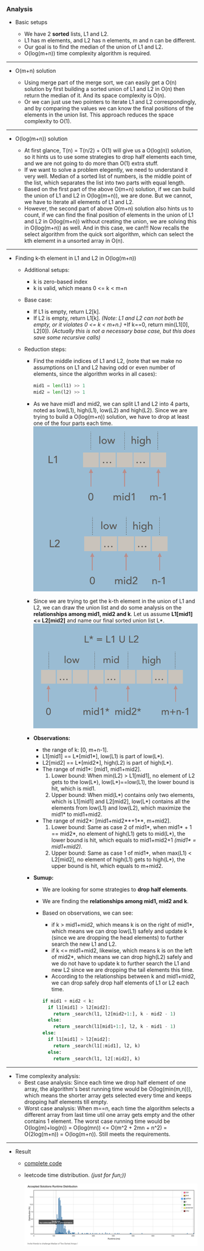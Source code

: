 ### Analysis

* Basic setups

  + We have 2 **sorted** lists, L1 and L2.
  + L1 has m elements, and L2 has n elements, m and n can be different. 
  + Our goal is to find the median of the union of L1 and L2.
  + O(log(m+n)) time complexity algorithm is required.

---
  
* O(m+n) solution

  + Using merge part of the merge sort, we can easily get a O(n) solution by first building a sorted union of L1 and L2 in O(n) then return the median of it. And its space complexity is O(n).
  + Or we can just use two pointers to iterate L1 and L2 correspondingly, and by comparing the values we can know the final positions of the elements in the union list. This approach reduces the space complexity to O(1).
  
---

* O(log(m+n)) solution

  - At first glance, T(n) = T(n/2) + O(1) will give us a O(log(n)) solution, so it hints us to use some strategies to drop half elements each time, and we are not going to do more than O(1) extra stuff.
  - If we want to solve a problem elegently, we need to understand it very well. Median of a sorted list of numbers, is the middle point of the list, which separates the list into two parts with equal length. 
  - Based on the first part of the above O(m+n) solution, if we can build the union of L1 and L2 in O(log(m+n)), we are done. But we cannot, we have to iterate all elements of L1 and L2. 
  - However, the second part of above O(m+n) solution also hints us to count, if we can find the final position of elements in the union of L1 and L2 in O(log(m+n)) without creating the union, we are solving this in O(log(m+n)) as well. And in this case, we can!!! Now recalls the select algorithm from the quick sort algorithm, which can select the kth elememt in a unsorted array in O(n).

---

* Finding k-th element in L1 and L2 in O(log(m+n))

  - Additional setups:
    + k is zero-based index
    + k is valid, which means 0 <= k < m+n
  
  - Base case:
    + If L1 is empty, return L2[k].
    + If L2 is empty, return L1[k]. _(Note: L1 and L2 can not both be empty, or it violates 0 <= k < m+n.)_
    +If k==0, return min(L1[0], L2[0]). _(Actually this is not a necessary base case, but this does save some recursive calls)_
  
  - Reduction steps:
    + Find the middle indices of L1 and L2, (note that we make no assumptions on L1 and L2 having odd or even number of elements, since the algorithm works in all cases):
    
      ```python
      mid1 = len(l1) >> 1
      mid2 = len(l2) >> 1
      ```

    + As we have mid1 and mid2, we can split L1 and L2 into 4 parts, noted as low(L1), high(L1), low(L2) and high(L2). Since we are trying to build a O(log(m+n)) solution, we have to drop at least one of the four parts each time.
    ![towLists](twoLists.png)
    + Since we are trying to get the k-th element in the union of L1 and L2, we can draw the union list and do some analysis on the **relationships among mid1, mid2 and k**. Let us assume **L1[mid1] <= L2[mid2]** and name our final sorted union list L*.
    ![unionList](unionList.png)
    + **Observations:**
      - the range of k: [0, m+n-1].
      - L1[mid1] == L\*[mid1\*], low(L1) is part of low(L\*).
      - L2[mid2] == L\*[mid2\*], high(L2) is part of high(L\*).
      - The range of mid1\*: [mid1, mid1+mid2].
        1. Lower bound: When min(L2) \> L1[mid1], no element of L2 gets to the low(L\*), low(L\*)==low(L1), the lower bound is hit, which is mid1.
        2. Upper bound: When mid(L\*) contains only two elements, which is L1[mid1] and L2[mid2], low(L\*) contains all the elements from low(L1) and low(L2), which maximize the mid1\* to mid1+mid2.
      - The range of mid2\*: [mid1+mid2**+1**, m+mid2].
        1. Lower bound: Same as case 2 of mid1\*, when mid1\* + 1 == mid2\*, no element of high(L1) gets to mid(L\*), the lower bound is hit, which equals to mid1+mid2+1 _(mid1\* = mid1+mid2)_.
        2. Upper bound: Same as case 1 of mid1\*, when max(L1) < L2[mid2], no element of high(L1) gets to high(L\*), the upper bound is hit, which equals to m+mid2.
    + **Sumup:**
      - We are looking for some strategies to **drop half elements**.
      - We are finding the **relationships among mid1, mid2 and k**.
      - Based on observations, we can see:
        * if k \> mid1+mid2, which means k is on the right of mid1\*, which means we can drop low(L1) safely and update k (since we are dropping the head elements) to further search the new L1 and L2.
        * if k <= mid1+mid2, likewise, which means k is on the left of mid2\*, which means we can drop high(L2) safely and we do not have to update k to further search the L1 and new L2 since we are dropping the tail elements this time.
        * According to the relationships between k and mid1+mid2, we can drop safely drop half elements of L1 or L2 each time.
        
         ```python
         if mid1 + mid2 < k:
           if l1[mid1] > l2[mid2]:
             return _search(l1, l2[mid2+1:], k - mid2 - 1)
           else:
             return _search(l1[mid1+1:], l2, k - mid1 - 1)
         else:
           if l1[mid1] > l2[mid2]:
             return _search(l1[:mid1], l2, k)
           else:
             return _search(l1, l2[:mid2], k)
         ```

---

* Time complexity analysis:
  - Best case analysis:
    Since each time we drop half element of one array, the algorithm's best running time would be O(log(min(m,n))), which means the shorter array gets selected every time and keeps dropping half elements till empty.
  - Worst case analysis:
    When m==n, each time the algorithm selects a different array from last time util one array gets empty and the other contains 1 element. The worst case running time would be O(log(m)+log(n)) = O(log(mn)) <= O(m^2 + 2mn + n^2) = O(2log(m+n)) = O(log(m+n)). Still meets the requirements.

---

* Result

  - [complete code](solution.py)

  - leetcode time distribution. *(just for fun;))*

    ![time](time.png)
